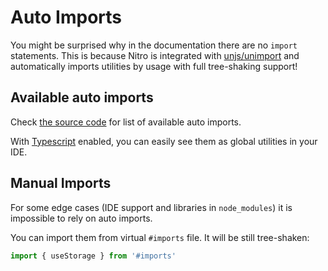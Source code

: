 # Auto Imports

You might be surprised why in the documentation there are no `import` statements. This is because Nitro is integrated with [unjs/unimport](https://github.com/unjs/unimport) and automatically imports utilities by usage with full tree-shaking support!

## Available auto imports

Check [the source code](https://github.com/unjs/nitro/blob/main/src/imports.ts) for list of available auto imports.

With [Typescript](/guide/typescript) enabled, you can easily see them as global utilities in your IDE.

## Manual Imports

For some edge cases (IDE support and libraries in `node_modules`) it is impossible to rely on auto imports.

You can import them from virtual `#imports` file. It will be still tree-shaken:

```js
import { useStorage } from '#imports'
```
